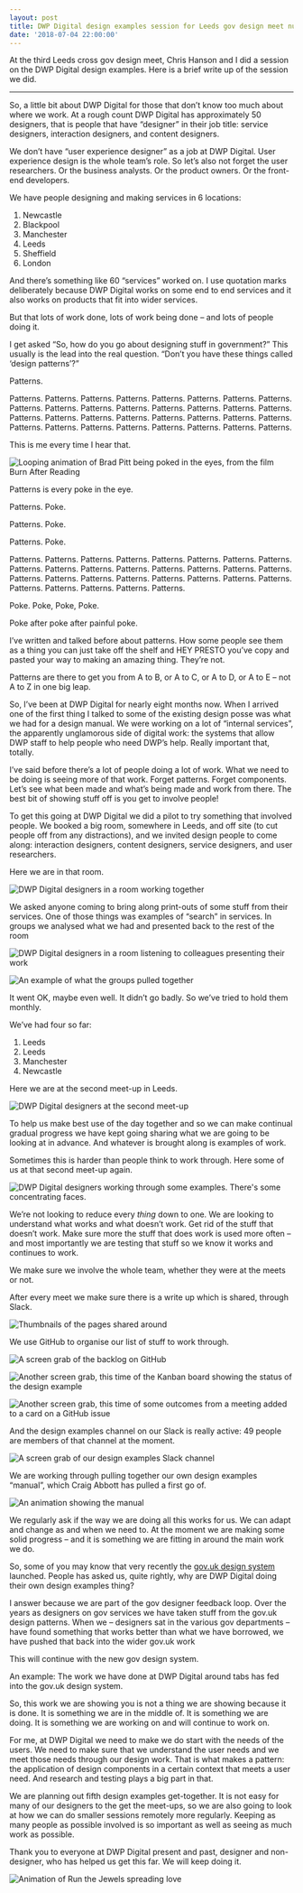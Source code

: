 ```yaml
---
layout: post
title: DWP Digital design examples session for Leeds gov design meet number 3
date: '2018-07-04 22:00:00'
---
```

At the third Leeds cross gov design meet, Chris Hanson and I did a session on the DWP Digital design examples. Here is a brief write up of the session we did.

---

So, a little bit about DWP Digital for those that don’t know too much about where we work. At a rough count DWP Digital has approximately 50 designers, that is people that have “designer” in their job title: service designers, interaction designers, and content designers.

We don’t have “user experience designer” as a job at DWP Digital. User experience design is the whole team’s role. So let’s also not forget the user researchers. Or the business analysts. Or the product owners. Or the front-end developers.

We have people designing and making services in 6 locations:

1. Newcastle
2. Blackpool
3. Manchester
4. Leeds
5. Sheffield
6. London

And there’s something like 60 “services” worked on. I use quotation marks deliberately because DWP Digital works on some end to end services and it also works on products that fit into wider services.

But that lots of work done, lots of work being done – and lots of people doing it.

I get asked “So, how do you go about designing stuff in government?” This usually is the lead into the real question. “Don’t you have these things called ‘design patterns’?”

Patterns.

Patterns. Patterns. Patterns. Patterns. Patterns. Patterns. Patterns. Patterns. Patterns. Patterns. Patterns. Patterns. Patterns. Patterns. Patterns. Patterns. Patterns. Patterns. Patterns. Patterns. Patterns. Patterns. Patterns. Patterns. Patterns. Patterns. Patterns. Patterns. Patterns. Patterns. Patterns. Patterns.

This is me every time I hear that.

![Looping animation of Brad Pitt being poked in the eyes, from the film Burn After Reading](/assets/brad.gif)

Patterns is every poke in the eye.

Patterns. Poke.

Patterns. Poke.

Patterns. Poke.

Patterns. Patterns. Patterns. Patterns. Patterns. Patterns. Patterns. Patterns. Patterns. Patterns. Patterns. Patterns. Patterns. Patterns. Patterns. Patterns. Patterns. Patterns. Patterns. Patterns. Patterns. Patterns. Patterns. Patterns. Patterns. Patterns. Patterns. Patterns. Patterns.

Poke. Poke, Poke, Poke.

Poke after poke after painful poke.

I’ve written and talked before about patterns. How some people see them as a thing you can just take off the shelf and HEY PRESTO you’ve copy and pasted your way to making an amazing thing. They’re not.

Patterns are there to get you from A to B, or A to C, or A to D, or A to E – not A to Z in one big leap.

So, I’ve been at DWP Digital for nearly eight months now. When I arrived one of the first thing I talked to some of the existing design posse was what we had for a design manual. We were working on a lot of “internal services”, the apparently unglamorous side of digital work: the systems that allow DWP staff to help people who need DWP’s help. Really important that, totally.

I’ve said before there’s a lot of people doing a lot of work. What we need to be doing is seeing more of that work. Forget patterns. Forget components. Let’s see what been made and what’s being made and work from there. The best bit of showing stuff off is you get to involve people!

To get this going at DWP Digital we did a pilot to try something that involved people. We booked a big room, somewhere in Leeds, and off site (to cut people off from any distractions), and we invited design people to come along: interaction designers, content designers, service designers, and user researchers.

Here we are in that room.

![DWP Digital designers in a room working together](/assets/dwp-design-examples-1-1.jpg)

We asked anyone coming to bring along print-outs of some stuff from their services. One of those things was examples of “search” in services. In groups we analysed what we had and presented back to the rest of the room

![DWP Digital designers in a room listening to colleagues presenting their work](/assets/dwp-design-examples-1-2.jpg)

![An example of what the groups pulled together](/assets/dwp-design-examples-1-3.jpg)

It went OK, maybe even well. It didn’t go badly. So we’ve tried to hold them monthly.

We’ve had four so far:

1. Leeds
2. Leeds
3. Manchester
4. Newcastle

Here we are at the second meet-up in Leeds.

![DWP Digital designers at the second meet-up](/assets/dwp-design-examples-1-4.jpg)

To help us make best use of the day together and so we can make continual gradual progress we have kept going sharing what we are going to be looking at in advance. And whatever is brought along is examples of work.

Sometimes this is harder than people think to work through. Here some of us at that second meet-up again.

![DWP Digital designers working through some examples. There's some concentrating faces.](/assets/dwp-design-examples-1-5.jpg)

We’re not looking to reduce every _thing_ down to one. We are looking to understand what works and what doesn’t work. Get rid of the stuff that doesn’t work. Make sure more the stuff that does work is used more often – and most importantly we are testing that stuff so we know it works and continues to work.

We make sure we involve the whole team, whether they were at the meets or not.

After every meet we make sure there is a write up which is shared, through Slack.

![Thumbnails of the pages shared around](/assets/dwp-design-examples-1-6.jpg)

We use GitHub to organise our list of stuff to work through.

![A screen grab of the backlog on GitHub](/assets/dwp-design-examples-1-7.jpg)

![Another screen grab, this time of the Kanban board showing the status of the design example](/assets/dwp-design-examples-1-8.jpg)

![Another screen grab, this time of some outcomes from a meeting added to a card on a GitHub issue](/assets/dwp-design-examples-1-9.jpg)

And the design examples channel on our Slack is really active: 49 people are members of that channel at the moment.

![A screen grab of our design examples Slack channel](/assets/dwp-design-examples-1-10.jpg)

We are working through pulling together our own design examples “manual”, which Craig Abbott has pulled a first go of.

![An animation showing the manual](/assets/dwp-design-examples-1-11.gif)

We regularly ask if the way we are doing all this works for us. We can adapt and change as and when we need to. At the moment we are making some solid progress – and it is something we are fitting in around the main work we do.

So, some of you may know that very recently the [gov.uk design system](https://design-system.service.gov.uk) launched. People has asked us, quite rightly, why are DWP Digital doing their own design examples thing?

I answer because we are part of the gov designer feedback loop. Over the years as designers on gov services we have taken stuff from the gov.uk design patterns. When we – designers sat in the various gov departments – have found something that works better than what we have borrowed, we have pushed that back into the wider gov.uk work

This will continue with the new gov design system.

An example: The work we have done at DWP Digital around tabs has fed into the gov.uk design system.

So, this work we are showing you is not a thing we are showing because it is done. It is something we are in the middle of. It is something we are doing. It is something we are working on and will continue to work on.

For me, at DWP Digital we need to make we do start with the needs of the users. We need to make sure that we understand the user needs and we meet those needs through our design work. That is what makes a pattern: the application of design components in a certain context that meets a user need. And research and testing plays a big part in that.

We are planning out fifth design examples get-together. It is not easy for many of our designers to the get the meet-ups, so we are also going to look at how we can do smaller sessions remotely more regularly. Keeping as many people as possible involved is so important as well as seeing as much work as possible.

Thank you to everyone at DWP Digital present and past, designer and non-designer, who has helped us get this far. We will keep doing it.

![Animation of Run the Jewels spreading love](/assets/rtj.gif)
